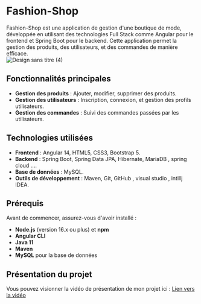 # Fashion-Shop
Fashion-Shop est une application de gestion d'une boutique de mode, développée en utilisant des technologies Full Stack comme Angular pour le frontend et Spring Boot pour le backend. Cette application permet la gestion des produits, des utilisateurs, et des commandes de manière efficace.
<br>
![Design sans titre (4)](https://github.com/user-attachments/assets/c58fb49a-457f-4130-84a2-63b79122d1af)

## Fonctionnalités principales

- **Gestion des produits** : Ajouter, modifier, supprimer des produits.
- **Gestion des utilisateurs** : Inscription, connexion, et gestion des profils utilisateurs.
- **Gestion des commandes** : Suivi des commandes passées par les utilisateurs.

## Technologies utilisées

- **Frontend** : Angular 14, HTML5, CSS3, Bootstrap 5.
- **Backend** : Spring Boot, Spring Data JPA, Hibernate, MariaDB , spring cloud ....
- **Base de données** : MySQL.
- **Outils de développement** : Maven, Git, GitHub , visual studio , intillj IDEA.

## Prérequis

Avant de commencer, assurez-vous d'avoir installé :

- **Node.js** (version 16.x ou plus) et **npm**
- **Angular CLI**
- **Java 11**
- **Maven**
- **MySQL**  pour la base de données

## Présentation du projet

Vous pouvez visionner la vidéo de présentation de mon projet ici : 
[Lien vers la vidéo](https://drive.google.com/file/d/1axvgszyIwUTlXWFm8KCA1yJyQt_OoOuh/view?usp=sharing)


